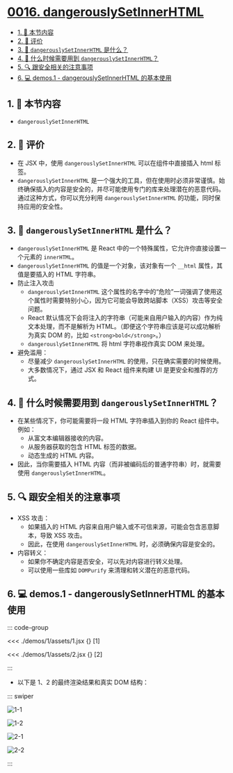 # [0016. dangerouslySetInnerHTML](https://github.com/tnotesjs/TNotes.react/tree/main/notes/0016.%20dangerouslySetInnerHTML)

<!-- region:toc -->

- [1. 🎯 本节内容](#1--本节内容)
- [2. 🫧 评价](#2--评价)
- [3. 🤔 `dangerouslySetInnerHTML` 是什么？](#3--dangerouslysetinnerhtml-是什么)
- [4. 🤔 什么时候需要用到 `dangerouslySetInnerHTML`？](#4--什么时候需要用到-dangerouslysetinnerhtml)
- [5. 🔍 跟安全相关的注意事项](#5--跟安全相关的注意事项)
- [6. 💻 demos.1 - dangerouslySetInnerHTML 的基本使用](#6--demos1---dangerouslysetinnerhtml-的基本使用)

<!-- endregion:toc -->

## 1. 🎯 本节内容

- `dangerouslySetInnerHTML`

## 2. 🫧 评价

- 在 JSX 中，使用 `dangerouslySetInnerHTML` 可以在组件中直接插入 html 标签。
- `dangerouslySetInnerHTML` 是一个强大的工具，但在使用时必须非常谨慎。始终确保插入的内容是安全的，并尽可能使用专门的库来处理潜在的恶意代码。通过这种方式，你可以充分利用 `dangerouslySetInnerHTML` 的功能，同时保持应用的安全性。

## 3. 🤔 `dangerouslySetInnerHTML` 是什么？

- `dangerouslySetInnerHTML` 是 React 中的一个特殊属性，它允许你直接设置一个元素的 `innerHTML`。
- `dangerouslySetInnerHTML` 的值是一个对象，该对象有一个 `__html` 属性，其值是要插入的 HTML 字符串。
- 防止注入攻击
  - `dangerouslySetInnerHTML` 这个属性的名字中的“危险”一词强调了使用这个属性时需要特别小心，因为它可能会导致跨站脚本（XSS）攻击等安全问题。
  - React 默认情况下会将注入的字符串（可能来自用户输入的内容）作为纯文本处理，而不是解析为 HTML。（即便这个字符串应该是可以成功解析为真实 DOM 的，比如 `<strong>bold</strong>`。）
  - `dangerouslySetInnerHTML` 将 html 字符串视作真实 DOM 来处理。
- 避免滥用：
  - 尽量减少 `dangerouslySetInnerHTML` 的使用，只在确实需要的时候使用。
  - 大多数情况下，通过 JSX 和 React 组件来构建 UI 是更安全和推荐的方式。

## 4. 🤔 什么时候需要用到 `dangerouslySetInnerHTML`？

- 在某些情况下，你可能需要将一段 HTML 字符串插入到你的 React 组件中。例如：
  - 从富文本编辑器接收的内容。
  - 从服务器获取的包含 HTML 标签的数据。
  - 动态生成的 HTML 内容。
- 因此，当你需要插入 HTML 内容（而非被编码后的普通字符串）时，就需要使用 `dangerouslySetInnerHTML`。

## 5. 🔍 跟安全相关的注意事项

- XSS 攻击：
  - 如果插入的 HTML 内容来自用户输入或不可信来源，可能会包含恶意脚本，导致 XSS 攻击。
  - 因此，在使用 `dangerouslySetInnerHTML` 时，必须确保内容是安全的。
- 内容转义：
  - 如果你不确定内容是否安全，可以先对内容进行转义处理。
  - 可以使用一些库如 `DOMPurify` 来清理和转义潜在的恶意代码。

## 6. 💻 demos.1 - dangerouslySetInnerHTML 的基本使用

::: code-group

<<< ./demos/1/assets/1.jsx {} [1]

<<< ./demos/1/assets/2.jsx {} [2]

:::

- 以下是 1、2 的最终渲染结果和真实 DOM 结构：

::: swiper

![1-1](https://cdn.jsdelivr.net/gh/tnotesjs/imgs@main/2025-06-24-16-34-16.png)

![1-2](https://cdn.jsdelivr.net/gh/tnotesjs/imgs@main/2025-06-24-16-34-26.png)

![2-1](https://cdn.jsdelivr.net/gh/tnotesjs/imgs@main/2025-06-24-16-34-35.png)

![2-2](https://cdn.jsdelivr.net/gh/tnotesjs/imgs@main/2025-06-24-16-34-45.png)

:::
